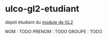 # ulco-gl2-etudiant

dépôt étudiant du [module de GL2](https://juliendehos.gitlab.io/posts/gl2/index.html)

NOM : TODO
PRENOM : TODO
GROUPE : TODO

